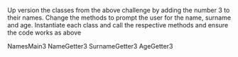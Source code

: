Up version the classes from the above challenge by adding the number 3 to their names.
Change the methods to prompt the user for the name, surname and age.
Instantiate each class and call the respective methods and ensure the code works as above 

NamesMain3
NameGetter3
SurnameGetter3
AgeGetter3

